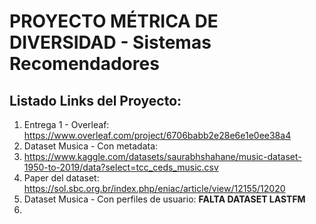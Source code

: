 # PROYECTO MÉTRICA DE DIVERSIDAD - Sistemas Recomendadores

## Listado Links del Proyecto:
1. Entrega 1 - Overleaf: https://www.overleaf.com/project/6706babb2e28e6e1e0ee38a4
2. Dataset Musica - Con metadata:
  1. https://www.kaggle.com/datasets/saurabhshahane/music-dataset-1950-to-2019/data?select=tcc_ceds_music.csv
  2. Paper del dataset: https://sol.sbc.org.br/index.php/eniac/article/view/12155/12020
4. Dataset Musica - Con perfiles de usuario: **FALTA DATASET LASTFM**
5. 

